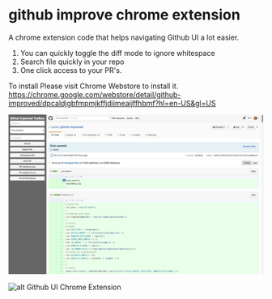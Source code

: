 github improve chrome extension
==============================


A chrome extension code that helps navigating Github UI a lot easier.

1. You can quickly toggle the diff mode to ignore whitespace
2. Search file quickly in your repo
3. One click access to your PR's.


To install
Please visit Chrome Webstore to install it.
https://chrome.google.com/webstore/detail/github-improved/dpcaldjgbfmpmjkffjdiimeaijffhbmf?hl=en-US&gl=US



![alt Github UI Chrome Extension](https://github.com/synle/github-improved/blob/master/images/1.png?raw=true "Github Improved Chrome Extension")



![alt Github UI Chrome Extension](https://github.com/synle/github-improved/blob/master/images/2.png?raw=true "Github Improved Chrome Extension")
